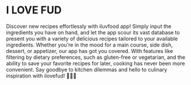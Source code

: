# I LOVE FUD

Discover new recipes effortlessly with iluvfood app! Simply input the ingredients you have on hand, and let the app scour its vast database to present you with a variety of delicious recipes tailored to your available ingredients. Whether you're in the mood for a main course, side dish, dessert, or appetizer, our app has got you covered. With features like filtering by dietary preferences, such as gluten-free or vegetarian, and the ability to save your favorite recipes for later, cooking has never been more convenient. Say goodbye to kitchen dilemmas and hello to culinary inspiration with ilovefud! 🍳🥗🍰

